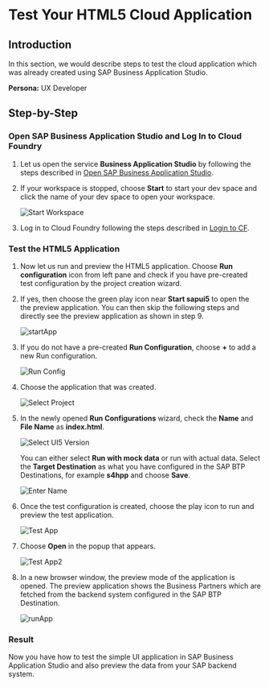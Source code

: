 
# Test Your HTML5 Cloud Application

## Introduction

In this section, we would describe steps to test the cloud application which was already created using SAP Business Application Studio.

**Persona:** UX Developer

## Step-by-Step


### Open SAP Business Application Studio and Log In to Cloud Foundry

1. Let us open the service **Business Application Studio** by following the steps described in [Open SAP Business Application Studio](../develop/README.md#open-sap-business-application-studio).
2. If your workspace is stopped, choose **Start** to start your dev space and click the name of your dev space to open your workspace.

   ![Start Workspace](./images/devspace.png)

3. Log in to Cloud Foundry following the steps described in [Login to CF](../develop/README.md#login-to-cloud-foundry-in-sap-business-application-studio).
   

### Test the HTML5 Application
   
1. Now let us run and preview the HTML5 application. Choose **Run configuration** icon from left pane and check if you have pre-created test configuration by the project creation wizard.
2. If yes, then choose the green play icon near **Start sapui5** to open the the preview application. You can then skip the following steps and directly see the preview application as shown in step 9.

   ![startApp](./images/test_02.png)

3. If you do not have a pre-created **Run Configuration**, choose **+** to add a new Run configuration.

   ![Run Config](./images/test_03.png)
   
4. Choose the application that was created.

   ![Select Project](./images/test_04.png)
   
5. In the newly opened **Run Configurations** wizard, check the **Name** and **File Name** as **index.html**. 

   ![Select UI5 Version](./images/test_05.png)
    
   You can either select **Run with mock data** or run with actual data. Select the **Target Destination** as what you have configured in the SAP BTP Destinations, for example **s4hpp** and choose **Save**.  

   ![Enter Name](./images/test_06.png)
   
6. Once the test configuration is created, choose the play icon to run and preview the test application.

    ![Test App](./images/test_07.png)
   
7. Choose **Open** in the popup that appears.

    ![Test App2](./images/TestApp2.png)
   
8. In a new browser window, the preview mode of the application is opened. The preview application shows the Business Partners which are fetched from the backend system configured in the SAP BTP Destination.

    ![runApp](./images/test_10.png)

### Result

Now you have how to test the simple UI application in SAP Business Application Studio and also preview the data from your SAP backend system.

   
